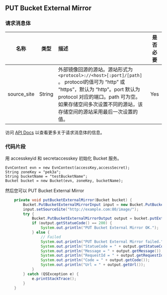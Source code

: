 ## PUT Bucket External Mirror

### 请求消息体

|名称|类型|描述|是否必要|
|:--:|:--:|:--|:--:|
|source_site|String|外部镜像回源的源站。源站形式为 `<protocol>://<host>[:port]/[path]` 。 protocol的值可为 “http” 或 “https”，默认为 “http”。port 默认为 protocol 对应的端口。path 可为空。 如果存储空间多次设置不同的源站，该存储空间的源站采用最后一次设置的值。|Yes|

访问 [API Docs](https://docs.qingcloud.com/qingstor/api/bucket/external_mirror/put_external_mirror.html) 以查看更多关于请求消息体的信息。

### 代码片段

用 accesskeyid 和 secretaccesskey 初始化 Bucket 服务。

```
EvnContext evn = new EvnContext(accessKey,accessSecret);
String zoneKey = "pek3a";
String bucketName = "testBucketName";
Bucket bucket = new Bucket(evn, zoneKey, bucketName);

```

然后您可以 PUT Bucket External Mirror


```java
    private void putBucketExternalMirror(Bucket bucket) {
        Bucket.PutBucketExternalMirrorInput input = new Bucket.PutBucketExternalMirrorInput();
        input.setSourceSite("http://example.com:80/image/");
        try {
            Bucket.PutBucketExternalMirrorOutput output = bucket.putExternalMirror(input);
            if (output.getStatueCode() == 200) {
                System.out.println("PUT Bucket External Mirror OK.");
            } else {
                // Failed
                System.out.println("PUT Bucket External Mirror failed.");
                System.out.println("StatueCode = " + output.getStatueCode());
                System.out.println("Message = " + output.getMessage());
                System.out.println("RequestId = " + output.getRequestId());
                System.out.println("Code = " + output.getCode());
                System.out.println("Url = " + output.getUrl());
            }
        } catch (QSException e) {
            e.printStackTrace();
        }
    }

```